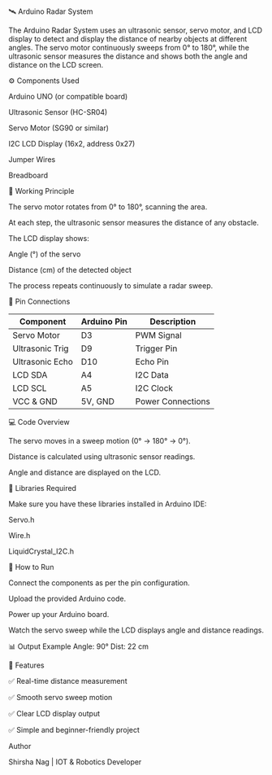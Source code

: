 🛰️ Arduino Radar System

The Arduino Radar System uses an ultrasonic sensor, servo motor, and LCD display to detect and display the distance of nearby objects at different angles. The servo motor continuously sweeps from 0° to 180°, while the ultrasonic sensor measures the distance and shows both the angle and distance on the LCD screen.

⚙️ Components Used

Arduino UNO (or compatible board)

Ultrasonic Sensor (HC-SR04)

Servo Motor (SG90 or similar)

I2C LCD Display (16x2, address 0x27)

Jumper Wires

Breadboard

🧠 Working Principle

The servo motor rotates from 0° to 180°, scanning the area.

At each step, the ultrasonic sensor measures the distance of any obstacle.

The LCD display shows:

Angle (°) of the servo

Distance (cm) of the detected object

The process repeats continuously to simulate a radar sweep.

🔌 Pin Connections

| Component       | Arduino Pin | Description       |
| --------------- | ----------- | ----------------- |
| Servo Motor     | D3          | PWM Signal        |
| Ultrasonic Trig | D9          | Trigger Pin       |
| Ultrasonic Echo | D10         | Echo Pin          |
| LCD SDA         | A4          | I2C Data          |
| LCD SCL         | A5          | I2C Clock         |
| VCC & GND       | 5V, GND     | Power Connections |

💻 Code Overview

The servo moves in a sweep motion (0° → 180° → 0°).

Distance is calculated using ultrasonic sensor readings.

Angle and distance are displayed on the LCD.

🧩 Libraries Required

Make sure you have these libraries installed in Arduino IDE:

Servo.h

Wire.h

LiquidCrystal_I2C.h

🚀 How to Run

Connect the components as per the pin configuration.

Upload the provided Arduino code.

Power up your Arduino board.

Watch the servo sweep while the LCD displays angle and distance readings.

📊 Output Example
Angle:  90°
Dist:   22 cm

🌟 Features

✅ Real-time distance measurement

✅ Smooth servo sweep motion

✅ Clear LCD display output

✅ Simple and beginner-friendly project

Author 

Shirsha Nag | IOT & Robotics Developer

